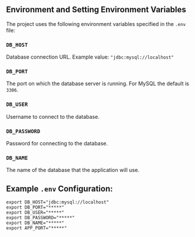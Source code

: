 ## Environment and Setting Environment Variables

The project uses the following environment variables specified in the `.env` file:

### `DB_HOST`
Database connection URL. Example value: `"jdbc:mysql://localhost"`

### `DB_PORT`
The port on which the database server is running. For MySQL the default is `3306`.

### `DB_USER`
Username to connect to the database.

### `DB_PASSWORD`
Password for connecting to the database.

### `DB_NAME`
The name of the database that the application will use.

## Example `.env` Configuration:
```env
export DB_HOST="jdbc:mysql://localhost"
export DB_PORT="*****"
export DB_USER="*****"
export DB_PASSWORD="*****"
export DB_NAME="*****"
export APP_PORT="*****"